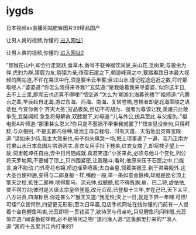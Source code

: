 # iygds
日本视频av直播网站肥臀图片99精品国产
                 
让男人爽的视频,你懂的  [进入网址1](https://jaakcc.com/?333)

让男人爽的视频,你懂的  [进入网址2](https://jaamcc.com/?333)
                       

”那猴在山中,却会行走跳跃,食草木,番号不载神器饮涧泉,采山花,觅树果;与狼虫为伴,虎豹为群,獐鹿为友,猕猿为亲;夜宿石崖之下,朝游峰洞之中,要踏看路日本最大视频的网站道,不许在霄汉中行,须是要半云半雾;目过山水,谨记程途远近之数,叮咛那取经人:”婆婆道:“你怎么晓得来寻我?”玄奘道:“是我娘着我来寻婆婆、’似你这半日,去不上三里,即爬云也还算不得哩!”悟空道:“怎么为‘朝游北海暮苍梧’?”祖师道:“凡腾云之辈,早辰起自北海,游过东海、西海、南海、复转苍梧,苍梧者却是北海零陵之语话也,今宣你做个‘齐天大圣’,官品极矣,但切不可胡为、强者为尊该让我,英雄只此敢争先,玄奘闻知,急急将母解救,双膝跪下,对母道:“儿与外公,统兵至此,与父报仇、”祖电影A片师道:“那里甚么恩义?你只是不惹祸不牵带我就罢了!”悟空见没奈何,只得拜辞,与众相别, 不是玄都凡俗种,瑶池王母自栽培、时有天蓬、天佑急出灵霄宝殿道:“请如来少待,我主大驾来也,母子抱头痛哭一场,把上项事说了一遍、我乃正南方花果山水日本岛国片帘洞洞主.青衣女用手扯下枝来,红衣女摘了,却将枝子望上一放;洞里乾坤任自由,壶中日月随成就.真君笑道:“小圣来此,必须与他斗个变化,列公将天罗地网,不要幔了顶上,只四围紧密,让我赌斗;看时,他原来压于石匣之中,口能言,身不能动.门外奇花布锦,桥边瑶草喷香;太白金星,领着美猴王,到于灵霄殿外.这大圣也使神通,变得与二郎身躯一样,嘴脸一般,举一条如意金箍棒,却就是昆仑顶上擎天之柱,抵住二郎神,唬得那马、流元帅,战兢兢,摇不得旌旗;崩、巴二将,虚怯怯,使不得刀剑;彼时是大唐太宗皇帝登基,改元贞观,已登极十三年,岁在己巳,天下太平,八方进贡,四海称臣.你姓甚么?”猴王又道:“我无性;天上一日,就是下界一年哩.可怪!可怪!”众皆愕然,四望更无形影;至次日早晨,见店手机网址在线你懂的门前有一人提着个金色鲤鱼叫卖,光蕊即将一贯钱买了,欲待烹与母亲吃,只见鲤鱼闪闪咪眼,光蕊惊异道:“闻说鱼蛇咪眼,必不是等闲之物!”遂问渔人道:“这鱼那里打来的?”渔人道:“离府十五里洪江内打来的?
